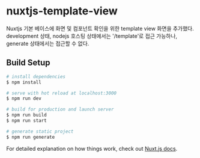 # nuxtjs-template-view

Nuxtjs 기본 베이스에 화면 및 컴포넌트 확인을 위한 template view 화면을 추가했다.<br /> development 상태, nodejs 호스팅 상태에서는 '/template'로 접근 가능하나,<br /> generate 상태에서는 접근할 수 없다.

## Build Setup

```bash
# install dependencies
$ npm install

# serve with hot reload at localhost:3000
$ npm run dev

# build for production and launch server
$ npm run build
$ npm run start

# generate static project
$ npm run generate
```

For detailed explanation on how things work, check out [Nuxt.js docs](https://nuxtjs.org).
